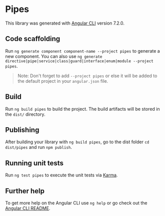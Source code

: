 # Pipes

This library was generated with [Angular CLI](https://github.com/angular/angular-cli) version 7.2.0.

## Code scaffolding

Run `ng generate component component-name --project pipes` to generate a new component. You can also use `ng generate directive|pipe|service|class|guard|interface|enum|module --project pipes`.
> Note: Don't forget to add `--project pipes` or else it will be added to the default project in your `angular.json` file. 

## Build

Run `ng build pipes` to build the project. The build artifacts will be stored in the `dist/` directory.

## Publishing

After building your library with `ng build pipes`, go to the dist folder `cd dist/pipes` and run `npm publish`.

## Running unit tests

Run `ng test pipes` to execute the unit tests via [Karma](https://karma-runner.github.io).

## Further help

To get more help on the Angular CLI use `ng help` or go check out the [Angular CLI README](https://github.com/angular/angular-cli/blob/master/README.md).
